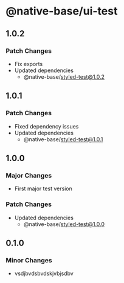 # @native-base/ui-test

## 1.0.2

### Patch Changes

- Fix exports
- Updated dependencies
  - @native-base/styled-test@1.0.2

## 1.0.1

### Patch Changes

- Fixed dependency issues
- Updated dependencies
  - @native-base/styled-test@1.0.1

## 1.0.0

### Major Changes

- First major test version

### Patch Changes

- Updated dependencies
  - @native-base/styled-test@1.0.0

## 0.1.0

### Minor Changes

- vsdjbvdsbvdskjvbjsdbv
